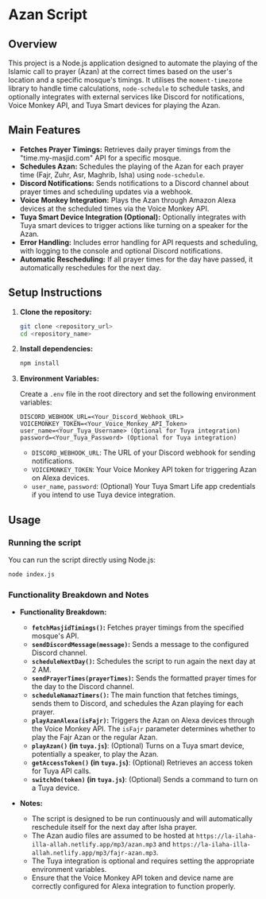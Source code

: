 # Azan Script

## Overview

This project is a Node.js application designed to automate the playing of the Islamic call to prayer (Azan) at the correct times based on the user's location and a specific mosque's timings. It utilises the `moment-timezone` library to handle time calculations, `node-schedule` to schedule tasks, and optionally integrates with external services like Discord for notifications, Voice Monkey API, and Tuya Smart devices for playing the Azan.

## Main Features

-   **Fetches Prayer Timings:** Retrieves daily prayer timings from the "time.my-masjid.com" API for a specific mosque.
-   **Schedules Azan:** Schedules the playing of the Azan for each prayer time (Fajr, Zuhr, Asr, Maghrib, Isha) using `node-schedule`.
-   **Discord Notifications:** Sends notifications to a Discord channel about prayer times and scheduling updates via a webhook.
-   **Voice Monkey Integration:** Plays the Azan through Amazon Alexa devices at the scheduled times via the Voice Monkey API.
-   **Tuya Smart Device Integration (Optional):** Optionally integrates with Tuya smart devices to trigger actions like turning on a speaker for the Azan.
-   **Error Handling:** Includes error handling for API requests and scheduling, with logging to the console and optional Discord notifications.
-   **Automatic Rescheduling:** If all prayer times for the day have passed, it automatically reschedules for the next day.

## Setup Instructions

1. **Clone the repository:**

    ```bash
    git clone <repository_url>
    cd <repository_name>
    ```

2. **Install dependencies:**

    ```bash
    npm install
    ```

3. **Environment Variables:**

    Create a `.env` file in the root directory and set the following environment variables:

    ```
    DISCORD_WEBHOOK_URL=<Your_Discord_Webhook_URL>
    VOICEMONKEY_TOKEN=<Your_Voice_Monkey_API_Token>
    user_name=<Your_Tuya_Username> (Optional for Tuya integration)
    password=<Your_Tuya_Password> (Optional for Tuya integration)
    ```
    -   `DISCORD_WEBHOOK_URL`: The URL of your Discord webhook for sending notifications.
    -   `VOICEMONKEY_TOKEN`: Your Voice Monkey API token for triggering Azan on Alexa devices.
    -   `user_name`, `password`: (Optional) Your Tuya Smart Life app credentials if you intend to use Tuya device integration.

## Usage

### Running the script

You can run the script directly using Node.js:

```bash
node index.js
```

### Functionality Breakdown and Notes

- **Functionality Breakdown:**

  - **`fetchMasjidTimings()`:** Fetches prayer timings from the specified mosque's API.
  - **`sendDiscordMessage(message)`:** Sends a message to the configured Discord channel.
  - **`scheduleNextDay()`:** Schedules the script to run again the next day at 2 AM.
  - **`sendPrayerTimes(prayerTimes)`:** Sends the formatted prayer times for the day to the Discord channel.
  - **`scheduleNamazTimers()`:** The main function that fetches timings, sends them to Discord, and schedules the Azan playing for each prayer.
  - **`playAzanAlexa(isFajr)`:** Triggers the Azan on Alexa devices through the Voice Monkey API. The `isFajr` parameter determines whether to play the Fajr Azan or the regular Azan.
  - **`playAzan()` (in `tuya.js`)**: (Optional) Turns on a Tuya smart device, potentially a speaker, to play the Azan.
  - **`getAccessToken()` (in `tuya.js`)**: (Optional) Retrieves an access token for Tuya API calls.
  - **`switchOn(token)` (in `tuya.js`)**: (Optional) Sends a command to turn on a Tuya device.

- **Notes:**

  - The script is designed to be run continuously and will automatically reschedule itself for the next day after Isha prayer.
  - The Azan audio files are assumed to be hosted at `https://la-ilaha-illa-allah.netlify.app/mp3/azan.mp3` and `https://la-ilaha-illa-allah.netlify.app/mp3/fajr-azan.mp3`.
  - The Tuya integration is optional and requires setting the appropriate environment variables.
  - Ensure that the Voice Monkey API token and device name are correctly configured for Alexa integration to function properly.